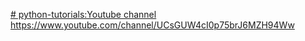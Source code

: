 [# python-tutorials:Youtube channel ](https://www.youtube.com/channel/UCsGUW4cI0p75brJ6MZH94Ww)https://www.youtube.com/channel/UCsGUW4cI0p75brJ6MZH94Ww
